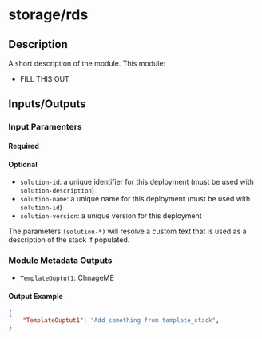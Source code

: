
# storage/rds


## Description

A short description of the module.
This module:

- FILL THIS OUT


## Inputs/Outputs

### Input Paramenters

#### Required


#### Optional

- `solution-id`: a unique identifier for this deployment (must be used with `solution-description`)
- `solution-name`: a unique name for this deployment (must be used with `solution-id`)
- `solution-version`: a unique version for this deployment

The parameters `(solution-*)` will resolve a custom text that is used as a description of the stack if populated. 
### Module Metadata Outputs

- `TemplateOuptut1`: ChnageME

#### Output Example

```json
{
    "TemplateOuptut1": "Add something from template_stack",
}



